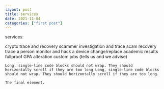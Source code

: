 ```yaml
---
layout: post
title: services
date: 2021-11-04
categories: ["first post"]
---
```


services:

crypto trace and recovery
scammer investigation and trace
scam recovery
trace a person
monitor and hack a device
change/replace academic results
fullproof GPA alteration
custom jobs (tells us and we advise)

```
Long, single-line code blocks should not wrap. They should horizontally scroll if they are too long Long, single-line code blocks should not wrap. They should horizontally scroll if they are too long.
```

```
The final element.
```
